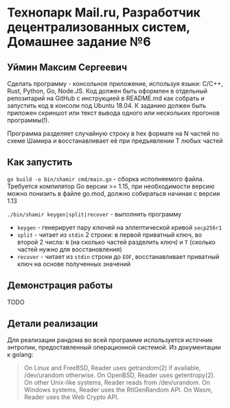 # Технопарк Mail.ru, Разработчик децентрализованных систем, Домашнее задание №6
## Уймин Максим Сергеевич

Сделать программу - консольное приложение, используя языки: С/C++, Rust, Python, Go, Node.JS.
Код должен быть оформлен в  отдельный репозитарий на GitHub c инструкцией в README.md как собрать и запустить код в консоли под Ubuntu 18.04.
К заданию должен быть приложен скриншот или текст вывода одного или нескольких прогонов программы(!).

Программа разделяет случайную строку в hex формате на N частей по схеме Шамира и восстанавливает её при предъявлении T любых частей

## Как запустить
`go build -o bin/shamir cmd/main.go` - сборка исполняемого файла. Требуется компилятор Go версии >= 1.15, при необходимости версию можно понизить в файле go.mod, должно собираться начиная с версии 1.13

`./bin/shamir keygen|split|recover` - выполнить программу

- `keygen` - генерирует пару ключей на эллептической кривой `secp256r1`
- `split` - читает из `stdin` 2 строки: в первой приватный ключ, во второй 2 числа: `N` (на сколько частей разделить ключ) и `T` (сколько частей нужно для восстановления)
- `recover` - читает из `stdin` строки до `EOF`, восстанавливает приватный ключ на основе полученных значений

## Демонстрация работы
TODO

## Детали реализации
Для реализации рандома во всей программе используется источник энтропии, предоставленный операционной системой. Из документации к golang:

> On Linux and FreeBSD, Reader uses getrandom(2) if available, /dev/urandom otherwise. On OpenBSD, Reader uses getentropy(2). On other Unix-like systems, Reader reads from /dev/urandom.
> On Windows systems, Reader uses the RtlGenRandom API. On Wasm, Reader uses the Web Crypto API.
